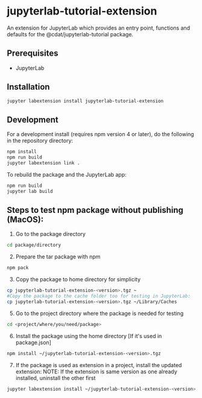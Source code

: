 # jupyterlab-tutorial-extension

An extension for JupyterLab which provides an entry point, functions and defaults for the @cdat/jupyterlab-tutorial package.


## Prerequisites

* JupyterLab

## Installation

```bash
jupyter labextension install jupyterlab-tutorial-extension
```

## Development

For a development install (requires npm version 4 or later), do the following in the repository directory:

```bash
npm install
npm run build
jupyter labextension link .
```

To rebuild the package and the JupyterLab app:

```bash
npm run build
jupyter lab build
```

## Steps to test npm package without publishing (MacOS):

1.  Go to the package directory
```bash
cd package/directory
```

2. Prepare the tar package with npm
```bash
npm pack
```

3. Copy the package to home directory for simplicity
```bash
cp jupyterlab-tutorial-extension-<version>.tgz ~
#Copy the package to the cache folder too for testing in JupyterLab:
cp jupyterlab-tutorial-extension-<version>.tgz ~/Library/Caches
```

5. Go to the project directory where the package is needed for testing
```bash
cd <project/where/you/need/package>
```

6. Install the package using the home directory [If it's used in package.json]
```bash
npm install ~/jupyterlab-tutorial-extension-<version>.tgz
```


7. If the package is used as extension in a project, install the updated extension:
NOTE: If the extension is same version as one already installed, uninstall the other first
```bash
jupyter labextension install ~/jupyterlab-tutorial-extension-<version>.tgz
```

